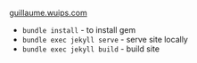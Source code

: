 [guillaume.wuips.com](http://guillaume.wuips.com)

- `bundle install` - to install gem
- `bundle exec jekyll serve` - serve site locally 
- `bundle exec jekyll build` - build site
